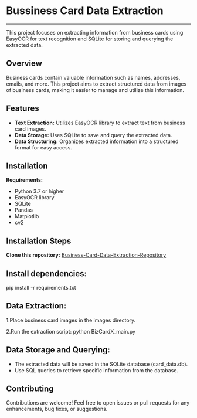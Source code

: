 # **Bussiness Card Data Extraction**
---

This project focuses on extracting information from business cards using EasyOCR for text recognition and SQLite for storing and querying the extracted data.

## Overview
Business cards contain valuable information such as names, addresses, emails, and more. This project aims to extract structured data from images of business cards, making it easier to manage and utilize this information.

## Features
* **Text Extraction:** Utilizes EasyOCR library to extract text from business card images.
* **Data Storage:** Uses SQLite to save and query the extracted data.
* **Data Structuring:** Organizes extracted information into a structured format for easy access.

## Installation
**Requirements:**
* Python 3.7 or higher
* EasyOCR library
* SQLite
* Pandas
* Matplotlib
* cv2

## Installation Steps
**Clone this repository:**
[Business-Card-Data-Extraction-Repository](https://github.com/praveendinesha/business-card-data-extraction)

## Install dependencies:
pip install -r requirements.txt

## Data Extraction:
1.Place business card images in the images directory.

2.Run the extraction script:
  python BizCardX_main.py

## Data Storage and Querying:
* The extracted data will be saved in the SQLite database (card_data.db).
* Use SQL queries to retrieve specific information from the database.

## Contributing
Contributions are welcome! Feel free to open issues or pull requests for any enhancements, bug fixes, or suggestions.
